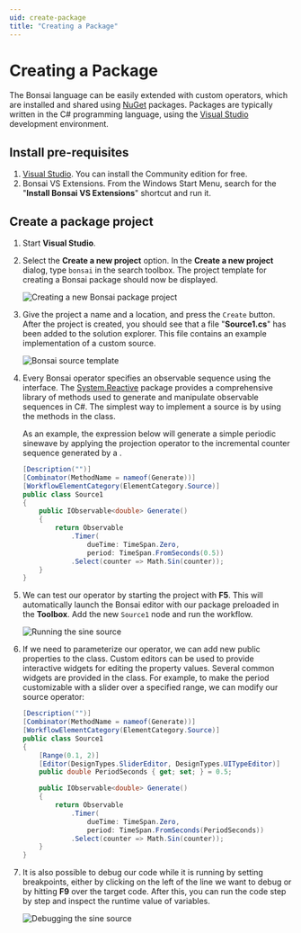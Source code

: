```yaml
---
uid: create-package
title: "Creating a Package"
---
```


# Creating a Package

The Bonsai language can be easily extended with custom operators, which are installed and shared using [NuGet](https://www.nuget.org/) packages. Packages are typically written in the C# programming language, using the [Visual Studio](https://www.visualstudio.com/) development environment.

## Install pre-requisites

1. [Visual Studio](https://www.visualstudio.com/). You can install the Community edition for free.
2. Bonsai VS Extensions. From the Windows Start Menu, search for the "**Install Bonsai VS Extensions**" shortcut and run it.

## Create a package project

1. Start **Visual Studio**.
2. Select the **Create a new project** option. In the **Create a new project** dialog, type `bonsai` in the search toolbox. The project template for creating a Bonsai package should now be displayed.

    ![Creating a new Bonsai package project](~/images/extensions-packageproject.png)

3. Give the project a name and a location, and press the `Create` button. After the project is created, you should see that a file "**Source1.cs**" has been added to the solution explorer. This file contains an example implementation of a custom source.

    ![Bonsai source template](~/images/extensions-sourcetemplate.png)

4. Every Bonsai operator specifies an observable sequence using the <xref href="System.IObservable`1"/> interface. The [System.Reactive](http://reactivex.io/) package provides a comprehensive library of methods used to generate and manipulate observable sequences in C#. The simplest way to implement a source is by using the methods in the <xref href="System.Reactive.Linq.Observable"/> class.

    As an example, the expression below will generate a simple periodic sinewave by applying the projection operator <xref href="System.Reactive.Linq.Observable.Select*"/> to the incremental counter sequence generated by a <xref href="System.Reactive.Linq.Observable.Timer*"/>.

    ```c#
    [Description("")]
    [Combinator(MethodName = nameof(Generate))]
    [WorkflowElementCategory(ElementCategory.Source)]
    public class Source1
    {
        public IObservable<double> Generate()
        {
            return Observable
                .Timer(
                    dueTime: TimeSpan.Zero,
                    period: TimeSpan.FromSeconds(0.5))
                .Select(counter => Math.Sin(counter));
        }
    }
    ```

5. We can test our operator by starting the project with **F5**. This will automatically launch the Bonsai editor with our package preloaded in the **Toolbox**. Add the new `Source1` node and run the workflow.

    ![Running the sine source](~/images/extensions-running.png)

6. If we need to parameterize our operator, we can add new public properties to the class. Custom editors can be used to provide interactive widgets for editing the property values. Several common widgets are provided in the <xref href="Bonsai.DesignTypes"/> class. For example, to make the period customizable with a slider over a specified range, we can modify our source operator:

    ```c#
    [Description("")]
    [Combinator(MethodName = nameof(Generate))]
    [WorkflowElementCategory(ElementCategory.Source)]
    public class Source1
    {
        [Range(0.1, 2)]
        [Editor(DesignTypes.SliderEditor, DesignTypes.UITypeEditor)]
        public double PeriodSeconds { get; set; } = 0.5;

        public IObservable<double> Generate()
        {
            return Observable
                .Timer(
                    dueTime: TimeSpan.Zero,
                    period: TimeSpan.FromSeconds(PeriodSeconds))
                .Select(counter => Math.Sin(counter));
        }
    }
    ```

7. It is also possible to debug our code while it is running by setting breakpoints, either by clicking on the left of the line we want to debug or by hitting **F9** over the target code. After this, you can run the code step by step and inspect the runtime value of variables.

    ![Debugging the sine source](~/images/extensions-debugging.png)
